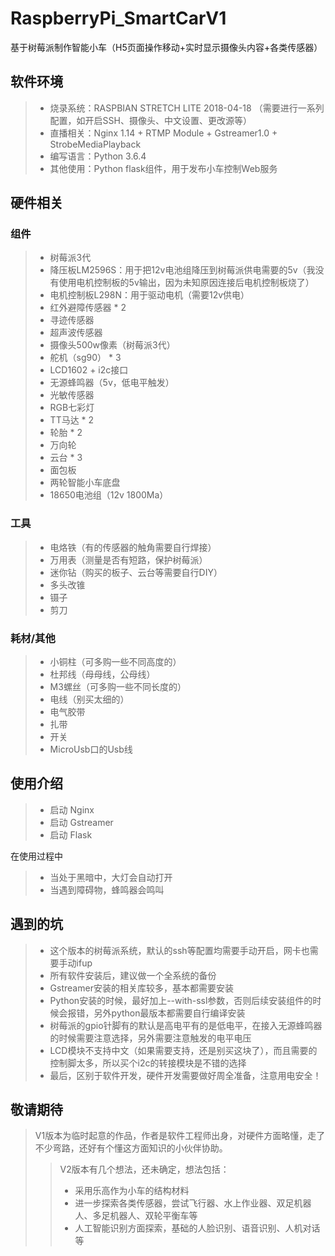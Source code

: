 # RaspberryPi_SmartCarV1
基于树莓派制作智能小车（H5页面操作移动+实时显示摄像头内容+各类传感器）
## 软件环境
> * 烧录系统：RASPBIAN STRETCH LITE 2018-04-18 （需要进行一系列配置，如开启SSH、摄像头、中文设置、更改源等）
> * 直播相关：Nginx 1.14 + RTMP Module + Gstreamer1.0 + StrobeMediaPlayback
> * 编写语言：Python 3.6.4
> * 其他使用：Python flask组件，用于发布小车控制Web服务

## 硬件相关
### 组件
> * 树莓派3代
> * 降压板LM2596S：用于把12v电池组降压到树莓派供电需要的5v（我没有使用电机控制板的5v输出，因为未知原因连接后电机控制板烧了）
> * 电机控制板L298N：用于驱动电机（需要12v供电）
> * 红外避障传感器 * 2
> * 寻迹传感器
> * 超声波传感器
> * 摄像头500w像素（树莓派3代）
> * 舵机（sg90） * 3
> * LCD1602 + i2c接口
> * 无源蜂鸣器（5v，低电平触发）
> * 光敏传感器
> * RGB七彩灯
> * TT马达 * 2
> * 轮胎 * 2
> * 万向轮
> * 云台 * 3
> * 面包板
> * 两轮智能小车底盘
> * 18650电池组（12v 1800Ma）

### 工具
> * 电烙铁（有的传感器的触角需要自行焊接）
> * 万用表（测量是否有短路，保护树莓派）
> * 迷你钻（购买的板子、云台等需要自行DIY）
> * 多头改锥
> * 镊子
> * 剪刀

### 耗材/其他
> * 小铜柱（可多购一些不同高度的）
> * 杜邦线（母母线，公母线）
> * M3螺丝（可多购一些不同长度的）
> * 电线（别买太细的）
> * 电气胶带
> * 扎带
> * 开关
> * MicroUsb口的Usb线

## 使用介绍
> * 启动 Nginx
> * 启动 Gstreamer
> * 启动 Flask
  
在使用过程中
> * 当处于黑暗中，大灯会自动打开
> * 当遇到障碍物，蜂鸣器会鸣叫

## 遇到的坑
> * 这个版本的树莓派系统，默认的ssh等配置均需要手动开启，网卡也需要手动ifup
> * 所有软件安装后，建议做一个全系统的备份
> * Gstreamer安装的相关库较多，基本都需要安装
> * Python安装的时候，最好加上--with-ssl参数，否则后续安装组件的时候会报错，另外python最版本都需要自行编译安装
> * 树莓派的gpio针脚有的默认是高电平有的是低电平，在接入无源蜂鸣器的时候需要注意选择，另外需要注意触发的电平电压
> * LCD模块不支持中文（如果需要支持，还是别买这块了），而且需要的控制脚太多，所以买个i2c的转接模块是不错的选择
> * 最后，区别于软件开发，硬件开发需要做好周全准备，注意用电安全！

## 敬请期待
> V1版本为临时起意的作品，作者是软件工程师出身，对硬件方面略懂，走了不少弯路，还好有个懂这方面知识的小伙伴协助。
>> V2版本有几个想法，还未确定，想法包括：
>> * 采用乐高作为小车的结构材料
>> * 进一步探索各类传感器，尝试飞行器、水上作业器、双足机器人、多足机器人、双轮平衡车等
>> * 人工智能识别方面探索，基础的人脸识别、语音识别、人机对话等
